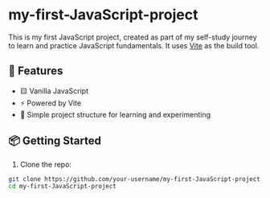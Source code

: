 # my-first-JavaScript-project

This is my first JavaScript project, created as part of my self-study journey to learn and practice JavaScript fundamentals. It uses [Vite](https://vitejs.dev/) as the build tool.

## 🚀 Features

- 🟨 Vanilla JavaScript
- ⚡️ Powered by Vite
- 📁 Simple project structure for learning and experimenting

## 📦 Getting Started

1. Clone the repo:

```bash
git clone https://github.com/your-username/my-first-JavaScript-project.git
cd my-first-JavaScript-project
```